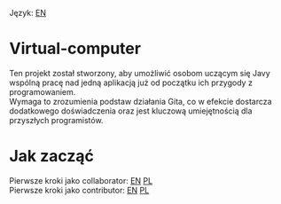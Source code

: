 Język: [EN](../README.md)
# Virtual-computer
Ten projekt został stworzony, aby umożliwić osobom uczącym się Javy wspólną pracę nad jedną aplikacją już od początku ich przygody z programowaniem. <br>
Wymaga to zrozumienia podstaw działania Gita, co w efekcie dostarcza dodatkowego doświadczenia oraz jest kluczową umiejętnością dla przyszłych programistów.


#  Jak zacząć

Pierwsze kroki jako collaborator:  [EN](instructions/collaboratorHowToStart-en.md) [PL](instructions/collaboratorHowToStart-pl.md) <br>
Pierwsze kroki jako contributor: [EN](instructions/contributorHowToStart-en.md) [PL](instructions/contributorHowToStart-en.md)


